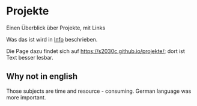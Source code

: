 # Projekte
Einen Überblick über Projekte, mit Links 

Was das ist wird in [Info](./info.md) beschrieben.

Die Page dazu findet sich auf <https://s2030c.github.io/projekte/>; dort ist Text besser lesbar.  

## Why not in english

Those subjects are time and resource -
consuming. German language was more important.
